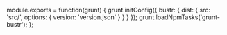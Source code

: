 
module.exports = function(grunt) {
  grunt.initConfig({
		bustr: {
			dist: {
				src: 'src/',
				options: {
					version: 'version.json'
				}
			}
		}
	});
  grunt.loadNpmTasks('grunt-bustr');
};
